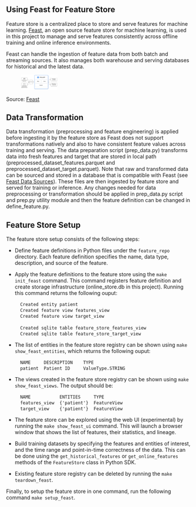 ## Using Feast for Feature Store

Feature store is a centralized place to store and serve features for machine learning. [Feast](https://feast.dev/), an open source feature store for machine learning, is used in this project to manage and serve features consistently across offline training and online inference environments.

Feast can handle the ingestion of feature data from both batch and streaming sources. It also manages both warehouse and serving databases for historical and the latest data.

<figure>
<img
  src="../../img/feast_workflow.png"
  alt="feast workflow"
  title="feast workflow"
  style="display: inline-block; margin: 0 auto; max-width: 100px">
</figure>

Source: [Feast](https://feast.dev/)


## Data Transformation

Data transformation (preprocessing and feature engineering) is applied before ingesting it by the feature store as Feast does not support transformations natively and also to have consistent feature values across training and serving. The data preparation script (prep_data.py) transforms data into fresh features and target that are stored in local path (preprocessed_dataset_features.parquet and preprocessed_dataset_target.parquet). Note that raw and transformed data can be sourced and stored in a database that is compatible with Feast (see [Feast Data Sources](https://docs.feast.dev/reference/data-sources)). These files are then ingested by feature store and served for training or inference. Any changes needed for data preprocessing or transformation should be applied in prep_data.py script and prep.py utility module and then the feature definition can be changed in define_feature.py.

## Feature Store Setup

The feature store setup consists of the following steps:

- Define feature definitions in Python files under the `feature_repo` directory. Each feature definition specifies the name, data type, description, and source of the feature.

- Apply the feature definitions to the feature store using the `make init_feast` command. This command registers feature definition and create storage infrastructure (online_store.db in this project). Running this command returns the following ouput:

        Created entity patient
        Created feature view features_view
        Created feature view target_view

        Created sqlite table feature_store_features_view
        Created sqlite table feature_store_target_view

- The list of entities in the feature store registry can be shown using `make show_feast_entities`, which returns the following ouput:

        NAME     DESCRIPTION    TYPE
        patient  Patient ID     ValueType.STRING

- The views created in the feature store registry can be shown using `make show_feast_views`. The output should be:

        NAME           ENTITIES     TYPE
        features_view  {'patient'}  FeatureView
        target_view    {'patient'}  FeatureView

- The feature store can be explored using the web UI (experimental) by running the `make show_feast_ui` command. This will launch a browser window that shows the list of features, their statistics, and lineage.

- Build training datasets by specifying the features and entities of interest, and the time range and point-in-time correctness of the data. This can be done using the `get_historical_features` or `get_online_features` methods of the `FeatureStore` class in Python SDK.

- Existing feature store registry can be deleted by running the `make teardown_feast`.

Finally, to setup the feature store in one command, run the following command `make setup_feast`.
